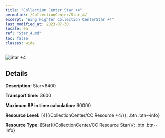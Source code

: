 ```yaml
---
title: "Collection Center Star +4"
permalink: /CollectionCenter/Star_4/
excerpt: "Wing Fighter Collection CenterStar +4"
last_modified_at: 2023-07-30
locale: en
ref: "Star_4.md"
toc: false
classes: wide
---
```



![Star +4](/images/cc/CC_Star_4.png)

## Details

  **Description:** Star×6400

  **Transport time:** 3600

  **Maximum BP in time calculation:** 60000

  **Resource Level:** [4](/CollectionCenter/CC Resource +4/){: .btn .btn--info}

  **Resource Type:** [Star](/CollectionCenter/CC Resource Star/){: .btn .btn--info}

